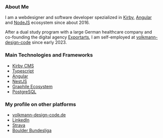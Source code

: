### About Me

I am a webdesigner and software developer spezialized in [Kirby](https://getkirby.com/), [Angular](https://angular.io) and
[NodeJS](https://nodejs.org) ecosystem since about 2016.

After a dual study program with a large German healthcare company and co-founding
the digital agency [Exportarts](https://www.exportarts.io), I am self-employed
at [volkmann-design-code](https://www.volkmann-design-code.de?utm_source=github_readme)
since early 2023.

### Main Technologies and Frameworks

- [Kirby CMS](https://getkirby.com/)
- [Typescript](https://www.typescriptlang.org/)
- [Angular](https://angular.io)
- [NestJS](https://nestjs.com)
- [Graphile Ecosystem](https://github.com/graphile)
- [PostgreSQL](https://www.postgresql.org/)

### My profile on other platforms

- [volkmann-design-code.de](https://www.volkmann-design-code.de/ueber-mich?utm_source=github_readme)
- [LinkedIn](https://www.linkedin.com/in/enzo-volkmann/)
- [Strava](https://www.strava.com/athletes/52112750)
- [Boulder Bundesliga](https://boulder-bundesliga.de/sportler/enzo-volkmann)
